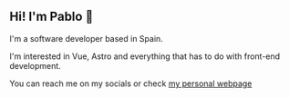 ## Hi! I'm Pablo 👋

I'm a software developer based in Spain.

I'm interested in Vue, Astro and everything that has to do with front-end development.

You can reach me on my socials or check [my personal webpage](https://pasanflo.es)
